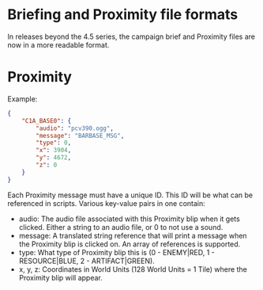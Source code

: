 # Briefing and Proximity file formats

In releases beyond the 4.5 series, the campaign brief and Proximity files are now in a more readable format.

# Proximity

Example:
```json
{
    "C1A_BASE0": {
        "audio": "pcv390.ogg",
        "message": "BARBASE_MSG",
        "type": 0,
        "x": 3904,
        "y": 4672,
        "z": 0
    }
}
```

Each Proximity message must have a unique ID. This ID will be what can be referenced in scripts. Various key-value pairs in one contain:
- audio: The audio file associated with this Proximity blip when it gets clicked. Either a string to an audio file, or 0 to not use a sound.
- message: A translated string reference that will print a message when the Proximity blip is clicked on. An array of references is supported.
- type: What type of Proximity blip this is (0 - ENEMY|RED, 1 - RESOURCE|BLUE, 2 - ARTIFACT|GREEN).
- x, y, z: Coordinates in World Units (128 World Units = 1 Tile) where the Proximity blip will appear.
